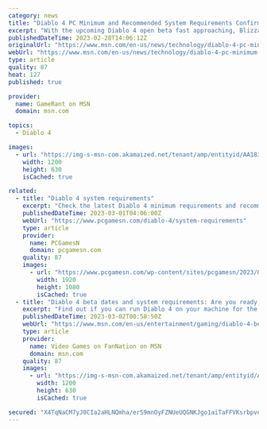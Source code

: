 ```yaml
---
category: news
title: "Diablo 4 PC Minimum and Recommended System Requirements Confirmed"
excerpt: "With the upcoming Diablo 4 open beta fast approaching, Blizzard reveals to fans the minimum and recommended PC requirements."
publishedDateTime: 2023-02-28T14:06:12Z
originalUrl: "https://www.msn.com/en-us/news/technology/diablo-4-pc-minimum-and-recommended-system-requirements-confirmed/ar-AA183xTb"
webUrl: "https://www.msn.com/en-us/news/technology/diablo-4-pc-minimum-and-recommended-system-requirements-confirmed/ar-AA183xTb"
type: article
quality: 87
heat: 127
published: true

provider:
  name: GameRant on MSN
  domain: msn.com

topics:
  - Diablo 4

images:
  - url: "https://img-s-msn-com.akamaized.net/tenant/amp/entityid/AA183Cs8.img?h=630&w=1200&m=6&q=60&o=t&l=f&f=jpg"
    width: 1200
    height: 630
    isCached: true

related:
  - title: "Diablo 4 system requirements"
    excerpt: "Check the latest Diablo 4 minimum requirements and recommended specs, plus download file size, to see if your PC gaming setup can run the RPG game."
    publishedDateTime: 2023-03-01T04:06:00Z
    webUrl: "https://www.pcgamesn.com/diablo-4/system-requirements"
    type: article
    provider:
      name: PCGamesN
      domain: pcgamesn.com
    quality: 87
    images:
      - url: "https://www.pcgamesn.com/wp-content/sites/pcgamesn/2023/03/diablo-4-system-requirements.jpg"
        width: 1920
        height: 1080
        isCached: true
  - title: "Diablo 4 beta dates and system requirements: Are you ready for hell?"
    excerpt: "Find out if you can run Diablo 4 on your machine for the upcoming beta test. Diablo 4 has two upcoming beta tests, where players will finally be able to take a deep dive into Blizzard’s next hack ‘n slash action RPG and see for themselves if this is a"
    publishedDateTime: 2023-03-02T00:58:50Z
    webUrl: "https://www.msn.com/en-us/entertainment/gaming/diablo-4-beta-dates-and-system-requirements-are-you-ready-for-hell/ar-AA1880JP"
    type: article
    provider:
      name: Video Games on FanNation on MSN
      domain: msn.com
    quality: 87
    images:
      - url: "https://img-s-msn-com.akamaized.net/tenant/amp/entityid/AA154GUP.img?h=630&w=1200&m=6&q=60&o=t&l=f&f=jpg"
        width: 1200
        height: 630
        isCached: true

secured: "X4TqNaCM7yJ0CIa2aHLNQmha/erS9mnOyFZNUeUQGNKJgo1aiTaFFVKsrbpvuwFfaCCYEOof4H8BJ1rKIjoyXaqEQXjGpTAc9WF71Ltb4DAtVZUW9tweQQjsbpThva/E3UfpHGgUV1o61UH5RNL+sBrCfRZmWoJOagpMJAH2WKboWS9QY1dTCl8Vjsso1boWohBkhwdX4AHOmXcZQsTUv83spYJdhIaCrv7jvIhUvFLfnPQvcee6UHP0JlpKC11oZh+9MBetbUUrrEHRM2k6PRwBq4G5bbKirhxjnwrMUFT1VpSzYadqGc7YNFxTlXI/dnZKXf8B7BVasITU0CDb1Bgq4RRn+qSSIUvO5e5XnEI=;2PiHUgIuqrXp/PPtepzFJA=="
---
```


